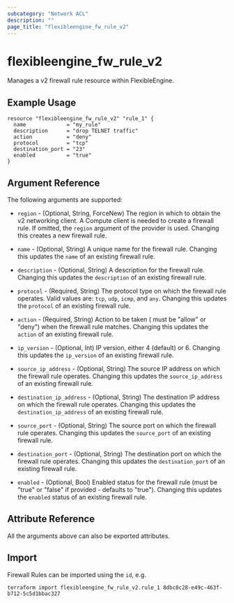 ```yaml
---
subcategory: "Network ACL"
description: ""
page_title: "flexibleengine_fw_rule_v2"
---
```


# flexibleengine_fw_rule_v2

Manages a v2 firewall rule resource within FlexibleEngine.

## Example Usage

```hcl
resource "flexibleengine_fw_rule_v2" "rule_1" {
  name             = "my_rule"
  description      = "drop TELNET traffic"
  action           = "deny"
  protocol         = "tcp"
  destination_port = "23"
  enabled          = "true"
}
```

## Argument Reference

The following arguments are supported:

* `region` - (Optional, String, ForceNew) The region in which to obtain the v2 networking client.
  A Compute client is needed to create a firewall rule. If omitted, the
  `region` argument of the provider is used. Changing this creates a new
  firewall rule.

* `name` - (Optional, String) A unique name for the firewall rule. Changing this
  updates the `name` of an existing firewall rule.

* `description` - (Optional, String) A description for the firewall rule. Changing this
  updates the `description` of an existing firewall rule.

* `protocol` - (Required, String) The protocol type on which the firewall rule operates.
  Valid values are: `tcp`, `udp`, `icmp`, and `any`. Changing this updates the
  `protocol` of an existing firewall rule.

* `action` - (Required, String) Action to be taken ( must be "allow" or "deny") when the
  firewall rule matches. Changing this updates the `action` of an existing
  firewall rule.

* `ip_version` - (Optional, Int) IP version, either 4 (default) or 6. Changing this
  updates the `ip_version` of an existing firewall rule.

* `source_ip_address` - (Optional, String) The source IP address on which the firewall
  rule operates. Changing this updates the `source_ip_address` of an existing
  firewall rule.

* `destination_ip_address` - (Optional, String) The destination IP address on which the
  firewall rule operates. Changing this updates the `destination_ip_address`
  of an existing firewall rule.

* `source_port` - (Optional, String) The source port on which the firewall
  rule operates. Changing this updates the `source_port` of an existing
  firewall rule.

* `destination_port` - (Optional, String) The destination port on which the firewall
  rule operates. Changing this updates the `destination_port` of an existing
  firewall rule.

* `enabled` - (Optional, Bool) Enabled status for the firewall rule (must be "true"
  or "false" if provided - defaults to "true"). Changing this updates the
  `enabled` status of an existing firewall rule.

## Attribute Reference

All the arguments above can also be exported attributes.

## Import

Firewall Rules can be imported using the `id`, e.g.

```shell
terraform import flexibleengine_fw_rule_v2.rule_1 8dbc0c28-e49c-463f-b712-5c5d1bbac327
```
